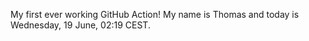 My first ever working GitHub Action!
My name is Thomas and today is Wednesday, 19 June, 02:19 CEST. 
